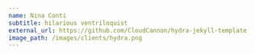 ```yaml
---
name: Nina Conti
subtitle: hilarious ventriloquist
external_url: https://github.com/CloudCannon/hydra-jekyll-template
image_path: /images/clients/hydra.png
---
```

